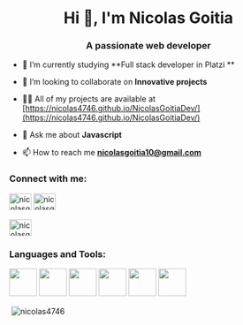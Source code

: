 <h1 align="center">Hi 👋, I'm Nicolas Goitia</h1>
<h3 align="center">A passionate web developer</h3>

- 🌱 I’m currently studying  **Full stack developer in Platzi **

- 👯 I’m looking to collaborate on **Innovative projects**

- 👨‍💻 All of my projects are available at [https://nicolas4746.github.io/NicolasGoitiaDev/](https://nicolas4746.github.io/NicolasGoitiaDev/)

- 💬 Ask me about **Javascript** 

- 📫 How to reach me **nicolasgoitia10@gmail.com**

<h3 align="left">Connect with me:</h3>
<div>
<a href="https://twitter.com/NicolasGoitia3" target="blank"><img src="https://raw.githubusercontent.com/rahuldkjain/github-profile-readme-generator/master/src/images/icons/Social/twitter.svg" alt="nicolasgoitia" height="30" width="40" /></a>
<a href="https://linkedin.com/in/nicolas-goitia/" target="blank"><img  src="https://raw.githubusercontent.com/rahuldkjain/github-profile-readme-generator/master/src/images/icons/Social/linked-in-alt.svg" alt="nicolasgoitia" height="30" width="40" /></a>

<a href="https://instagram.com/nicolas.goitia/" target="blank"><img  src="https://raw.githubusercontent.com/rahuldkjain/github-profile-readme-generator/master/src/images/icons/Social/instagram.svg" alt="nicolasgoitia" height="30" width="40" /></a>
</div>



<h3 align="left">Languages and Tools:</h3>
<div>
    <img src="https://cdn.jsdelivr.net/gh/devicons/devicon/icons/html5/html5-plain-wordmark.svg" width="50px"/>
    <img src="https://cdn.jsdelivr.net/gh/devicons/devicon/icons/css3/css3-plain-wordmark.svg" width="50px"/>
    <img src="https://cdn.jsdelivr.net/gh/devicons/devicon/icons/javascript/javascript-plain.svg" width="50px" />
    <img src="https://cdn.jsdelivr.net/gh/devicons/devicon/icons/react/react-original-wordmark.svg" width="50px"/>
    <img src="https://cdn.jsdelivr.net/gh/devicons/devicon/icons/redux/redux-original.svg" width="50px"/>
    <img src="https://cdn.jsdelivr.net/gh/devicons/devicon/icons/materialui/materialui-original.svg" width="50px"/>
</div>


<p>&nbsp;<img align="center" src="https://github-readme-stats.vercel.app/api?username=nicolas4746&show_icons=true&locale=en" alt="nicolas4746" /></p>


